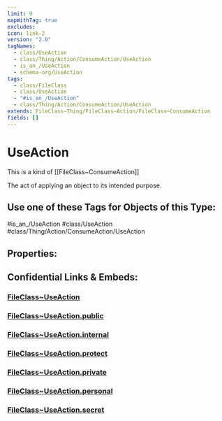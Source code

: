 ```yaml
---
limit: 9
mapWithTag: true
excludes: 
icon: link-2
version: "2.0"
tagNames:
  - class/UseAction
  - class/Thing/Action/ConsumeAction/UseAction
  - is_an_/UseAction
  - schema-org/UseAction
tags:
  - class/FileClass
  - class/UseAction
  - "#is_an_/UseAction"
  - class/Thing/Action/ConsumeAction/UseAction
extends: FileClass~Thing/FileClass~Action/FileClass~ConsumeAction
fields: []
---
```


# UseAction
This is a kind of [[FileClass~ConsumeAction]]

The act of applying an object to its intended purpose.


## Use one of these Tags for Objects of this Type:

#is_an_/UseAction
#class/UseAction
#class/Thing/Action/ConsumeAction/UseAction

## Properties:


## Confidential Links & Embeds: 

### [FileClass~UseAction](/_Standards/fileClass/FileClass~Thing/FileClass~Action/FileClass~ConsumeAction/FileClass~UseAction.md) 

### [FileClass~UseAction.public](/_public/fileClass/FileClass~Thing/FileClass~Action/FileClass~ConsumeAction/FileClass~UseAction.public.md) 

### [FileClass~UseAction.internal](/_internal/fileClass/FileClass~Thing/FileClass~Action/FileClass~ConsumeAction/FileClass~UseAction.internal.md) 

### [FileClass~UseAction.protect](/_protect/fileClass/FileClass~Thing/FileClass~Action/FileClass~ConsumeAction/FileClass~UseAction.protect.md) 

### [FileClass~UseAction.private](/_private/fileClass/FileClass~Thing/FileClass~Action/FileClass~ConsumeAction/FileClass~UseAction.private.md) 

### [FileClass~UseAction.personal](/_personal/fileClass/FileClass~Thing/FileClass~Action/FileClass~ConsumeAction/FileClass~UseAction.personal.md) 

### [FileClass~UseAction.secret](/_secret/fileClass/FileClass~Thing/FileClass~Action/FileClass~ConsumeAction/FileClass~UseAction.secret.md)

